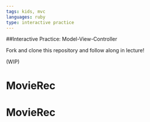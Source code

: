 ```yaml
---
tags: kids, mvc
languages: ruby
type: interactive practice
---
```


##Interactive Practice: Model-View-Controller

Fork and clone this repository and follow along in lecture!

(WIP)


# MovieRec
# MovieRec
